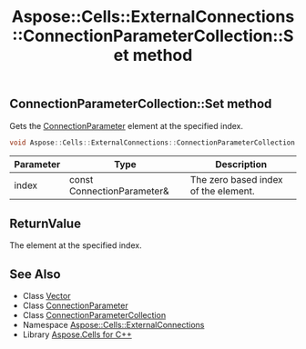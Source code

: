 ﻿---
title: Aspose::Cells::ExternalConnections::ConnectionParameterCollection::Set method
linktitle: Set
second_title: Aspose.Cells for C++ API Reference
description: 'Aspose::Cells::ExternalConnections::ConnectionParameterCollection::Set method. Gets the ConnectionParameter element at the specified index in C++.'
type: docs
weight: 700
url: /cpp/aspose.cells.externalconnections/connectionparametercollection/set/
---
## ConnectionParameterCollection::Set method


Gets the [ConnectionParameter](../../connectionparameter/) element at the specified index.

```cpp
void Aspose::Cells::ExternalConnections::ConnectionParameterCollection::Set(const ConnectionParameter &value, int32_t index)
```


| Parameter | Type | Description |
| --- | --- | --- |
| index | const ConnectionParameter\& | The zero based index of the element. |

## ReturnValue

The element at the specified index.

## See Also

* Class [Vector](../../../aspose.cells/vector/)
* Class [ConnectionParameter](../../connectionparameter/)
* Class [ConnectionParameterCollection](../)
* Namespace [Aspose::Cells::ExternalConnections](../../)
* Library [Aspose.Cells for C++](../../../)
